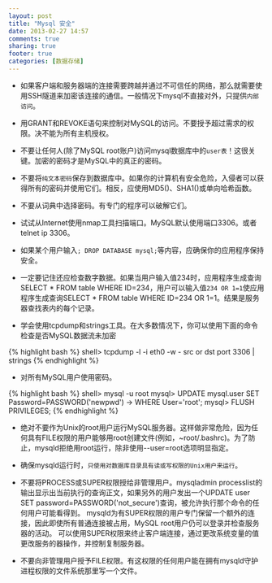 ```yaml
---
layout: post
title: "Mysql 安全"
date: 2013-02-27 14:57
comments: true
sharing: true
footer: true
categories: [数据存储]
---
```



+ 如果客户端和服务器端的连接需要跨越并通过不可信任的网络，那么就需要使用SSH隧道来加密该连接的通信。一般情况下mysql不直接对外，只提供`内部访问`。

+ 用GRANT和REVOKE语句来控制对MySQL的访问。不要授予超过需求的权限。决不能为所有主机授权。

+ 不要让任何人(除了MySQL root账户)访问mysql数据库中的`user表`！这很关键。加密的密码才是MySQL中的真正的密码。

+ 不要将`纯文本密码`保存到数据库中。如果你的计算机有安全危险，入侵者可以获得所有的密码并使用它们。相反，应使用MD5()、SHA1()或单向哈希函数。

+ 不要从词典中选择密码。有专门的程序可以破解它们。

<!-- more -->

+ 试试从Internet使用nmap工具扫描端口。MySQL默认使用端口3306。或者telnet ip 3306。

+ 如果某个用户输入`; DROP DATABASE mysql;`等内容，应确保你的应用程序保持安全。

+ 一定要记住还应检查数字数据。如果当用户输入值234时，应用程序生成查询SELECT * FROM table WHERE ID=234，用户可以输入值`234 OR 1=1`使应用程序生成查询SELECT * FROM table WHERE ID=234 OR 1=1。结果是服务器查找表内的每个记录。

+ 学会使用tcpdump和strings工具。在大多数情况下，你可以使用下面的命令检查是否MySQL数据流未加密

{% highlight bash %}
shell> tcpdump -l -i eth0 -w - src or dst port 3306 | strings
{% endhighlight %}

+ 对所有MySQL用户使用密码。

{% highlight bash %}
shell> mysql -u root
mysql> UPDATE mysql.user SET Password=PASSWORD('newpwd')
    -> WHERE User='root';
mysql> FLUSH PRIVILEGES;
{% endhighlight %}

+ 绝对不要作为Unix的root用户运行MySQL服务器。这样做非常危险，因为任何具有FILE权限的用户能够用root创建文件(例如，~root/.bashrc)。为了防止，mysqld拒绝用root运行，除非使用--user=root选项明显指定。

+ 确保mysqld运行时，`只使用对数据库目录具有读或写权限的Unix用户来运行`。

+ 不要将PROCESS或SUPER权限授给非管理用户。mysqladmin processlist的输出显示出当前执行的查询正文，如果另外的用户发出一个UPDATE user SET password=PASSWORD('not_secure')查询，被允许执行那个命令的任何用户可能看得到。 mysqld为有SUPER权限的用户专门保留一个额外的连接，因此即使所有普通连接被占用，MySQL root用户仍可以登录并检查服务器的活动。 可以使用SUPER权限来终止客户端连接，通过更改系统变量的值更改服务的器操作，并控制复制服务器。

+ 不要向非管理用户授予FILE权限。有这权限的任何用户能在拥有mysqld守护进程权限的文件系统那里写一个文件。
